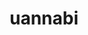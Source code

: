 ---
title: uannabi
github: https://github.com/uannabi
mode: light
transition: 1s
score: 40.25
archetype:
- Code
- Descriptive
---